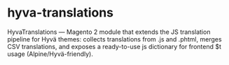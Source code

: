 # hyva-translations
HyvaTranslations — Magento 2 module that extends the JS translation pipeline for Hyvä themes: collects translations from .js and .phtml, merges CSV translations, and exposes a ready-to-use js dictionary for frontend $t usage (Alpine/Hyvä-friendly).
